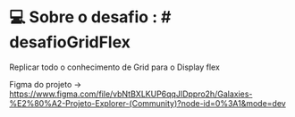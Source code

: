 # 💻 Sobre o desafio : # desafioGridFlex

Replicar todo o conhecimento de Grid para o Display flex

Figma do projeto -> https://www.figma.com/file/vbNtBXLKUP6qqJIDppro2h/Galaxies-%E2%80%A2-Projeto-Explorer-(Community)?node-id=0%3A1&mode=dev